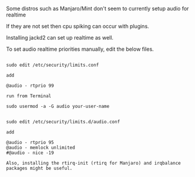 Some distros such as Manjaro/Mint don't seem to currently setup audio for realtime 

If they are not set then cpu spiking can occur with plugins.

Installing jackd2 can set up realtime as well.

To set audio realtime priorities manually, edit the below files.

```

sudo edit /etc/security/limits.conf

add

@audio - rtprio 99

```

```
run from Terminal

sudo usermod -a -G audio your-user-name

```

```

sudo edit /etc/security/limits.d/audio.conf

add

@audio - rtprio 95
@audio - memlock unlimited
#@audio - nice -19

Also, installing the rtirq-init (rtirq for Manjaro) and irqbalance packages might be useful.
